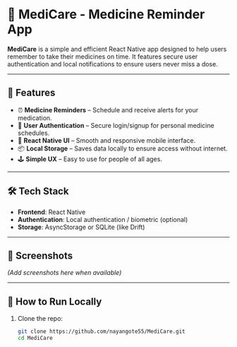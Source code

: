 # 💊 MediCare - Medicine Reminder App

**MediCare** is a simple and efficient React Native app designed to help users remember to take their medicines on time. It features secure user authentication and local notifications to ensure users never miss a dose.

---

## 🚀 Features

- ⏰ **Medicine Reminders** – Schedule and receive alerts for your medication.
- 🔐 **User Authentication** – Secure login/signup for personal medicine schedules.
- 📱 **React Native UI** – Smooth and responsive mobile interface.
- 📦 **Local Storage** – Saves data locally to ensure access without internet.
- 🕹️ **Simple UX** – Easy to use for people of all ages.

---

## 🛠️ Tech Stack

- **Frontend**: React Native
- **Authentication**: Local authentication / biometric (optional)
- **Storage**: AsyncStorage or SQLite (like Drift)

---

## 📸 Screenshots

*(Add screenshots here when available)*

---

## 🧪 How to Run Locally

1. Clone the repo:
   ```bash
   git clone https://github.com/nayangote55/MediCare.git
   cd MediCare
